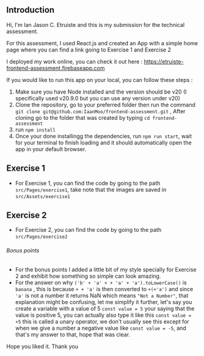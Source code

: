 Introduction
---
Hi, I'm Ian Jason C. Etruiste and this is my submission for the technical assessment.

For this assessment, I used React.js and created an App with a simple home page where you can find a link going to Exercise 1 and Exercise 2

I deployed my work online, you can check it out here : https://etruiste-frontend-assessment.firebaseapp.com

If you would like to run this app on your local, you can follow these steps :
1. Make sure you have Node installed and the version should be v20 (I specifically used v20.9.0 but you can use any version under v20)
2. Clone the repository, go to your preferred folder then run the command `git clone git@github.com:IaanMoo/frontend-assessment.git` , After cloning go to the folder that was created by typing `cd frontend-assessment`
3. run `npm install`
4. Once your done installingg the dependencies, run `npm run start`, wait for your terminal to finish loading and it should automatically open the app in your default browser.

Exercise 1
---
* For Exercise 1, you can find the code by going to the path `src/Pages/exercise1`, take note that the images are saved in `src/Assets/exercise1`

Exercise 2
---
* For Exercise 2, you can find the code by going to the path `src/Pages/exercise2`


###### Bonus points
* For the bonus points I added a little bit of my style specially for Exercise 2 and exhibit how something so simple can look amazing.
* For the answer on why `('b' + 'a' + + 'a' + 'a').toLowerCase()` is `banana` , this is because  `+ + 'a'` is then converted to `+(+'a')` and since `'a'` is not a number it returns NaN which means `"Not a Number"`, that explanation might be confusing, let me simplify it further, let's say you create a variable with a value of 5 `const value = 5` your saying that the value is positive 5, you can actually also type it like this `const value = +5` this is called a unary operator, we don't usually see this except for when we give a number a negative value like `const value = -5`, and that's my answer to that, hope that was clear.


Hope you liked it. Thank you
